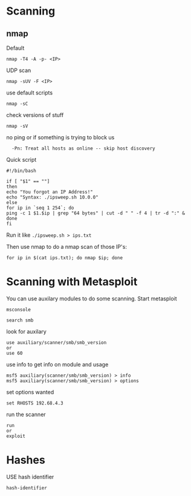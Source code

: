 # Scanning

## nmap
Default
```
nmap -T4 -A -p- <IP>
```
UDP scan
```
nmap -sUV -F <IP>
```
use default scripts
```
nmap -sC
```
check versions of stuff
```
nmap -sV
```

no ping or if something is trying to block us
```
  -Pn: Treat all hosts as online -- skip host discovery
```


Quick script
```
#!/bin/bash

if [ "$1" == ""]
then
echo "You forgot an IP Address!"
echo "Syntax: ./ipsweep.sh 10.0.0"
else
for ip in `seq 1 254`; do
ping -c 1 $1.$ip | grep "64 bytes" | cut -d " " -f 4 | tr -d ":" &
done
fi
```
Run it like `./ipsweep.sh > ips.txt`

Then use nmap to do a nmap scan of those IP's: 
```
for ip in $(cat ips.txt); do nmap $ip; done
```


# Scanning with Metasploit
You can use auxilary modules to do some scanning.
Start metasploit
```
msconsole
```
```
search smb
```
look for auxilary

```
use auxiliary/scanner/smb/smb_version
or
use 60
```
use info to get info on module and usage
```
msf5 auxiliary(scanner/smb/smb_version) > info
msf5 auxiliary(scanner/smb/smb_version) > options
```
set options wanted
```
set RHOSTS 192.68.4.3
```
run the scanner
```
run
or
exploit
```


# Hashes

USE hash identifier

```
hash-identifier
```

